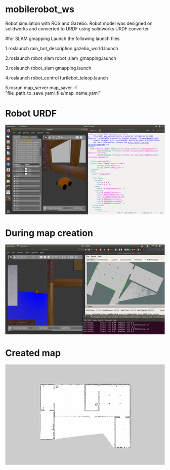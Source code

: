 # mobilerobot_ws
Robot simulation with ROS and Gazebo. Robot model was designed on solidworks and converted to URDF using solidworks URDF converter

#for SLAM gmapping Launch the following launch files

1.roslaunch rain_bot_description gazebo_world.launch

2.roslaunch robot_slam robot_slam_gmapping.launch

3.roslaunch robot_slam gmapping.launch

4.roslaunch robot_control turtlebot_teleop.launch

5.rosrun map_server map_saver -f "file_path_to_save_yaml_file/map_name.yaml"

# Robot URDF

![alt created](https://github.com/GeorgeBethel/mobilerobot_ws/blob/master/src/rain_ws/pictures/custom%20urdf%20model1.png)
 
 #  During map creation
 
![alt map creation](https://github.com/GeorgeBethel/mobilerobot_ws/blob/master/src/rain_ws/pictures/SLAM_gmapping.png)


# Created map

![alt created](https://github.com/GeorgeBethel/mobilerobot_ws/blob/master/src/rain_ws/pictures/map_generated.png)

